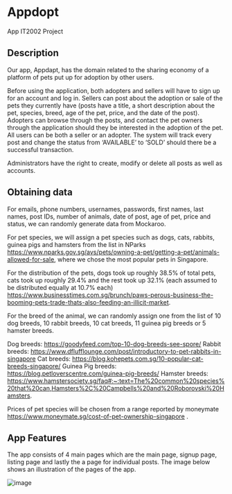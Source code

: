 # Appdopt

App IT2002 Project

## Description

Our app, Appdapt, has the domain related to the sharing economy of a platform of pets put up for adoption by other users. 

Before using the application, both adopters and sellers will have to sign up for an account and log in. Sellers can post about the adoption or sale of the pets they currently have (posts have a title, a short description about the pet, species, breed, age of the pet, price, and the date of the post). Adopters can browse through the posts, and contact the pet owners through the application should they be interested in the adoption of the pet. All users can be both a seller or an adopter. The system will track every post and change the status from ‘AVAILABLE’ to ‘SOLD’ should there be a successful transaction. 

Administrators have the right to create, modify or delete all posts as well as accounts. 

## Obtaining data

For emails, phone numbers, usernames, passwords, first names, last names, post IDs, number of animals, date of post, age of pet, price and status, we can randomly generate data from Mockaroo.

For pet species, we will assign a pet species such as dogs, cats, rabbits, guinea pigs and hamsters from the list in NParks https://www.nparks.gov.sg/avs/pets/owning-a-pet/getting-a-pet/animals-allowed-for-sale, where we chose the most popular pets in Singapore. 

For the distribution of the pets, dogs took up roughly 38.5% of total pets, cats took up roughly 29.4% and the rest took up 32.1% (each assumed to be distributed equally at 10.7% each) https://www.businesstimes.com.sg/brunch/paws-perous-business-the-booming-pets-trade-thats-also-feeding-an-illicit-market. 

For the breed of the animal, we can randomly assign one from the list of 10 dog breeds, 10 rabbit breeds, 10 cat breeds, 11 guinea pig breeds or 5 hamster breeds. 

Dog breeds: https://goodyfeed.com/top-10-dog-breeds-see-spore/
Rabbit breeds: https://www.dflufflounge.com/post/introductory-to-pet-rabbits-in-singapore
Cat breeds: https://blog.kohepets.com.sg/10-popular-cat-breeds-singapore/ 
Guinea Pig breeds: https://blog.petloverscentre.com/guinea-pig-breeds/ 
Hamster breeds: https://www.hamstersociety.sg/faq#:~:text=The%20common%20species%20that%20can,Hamsters%2C%20Campbells%20and%20Roborovski%20Hamsters.


Prices of pet species will be chosen from a range reported by moneymate https://www.moneymate.sg/cost-of-pet-ownership-singapore .


## App Features

The app consists of 4 main pages which are the main page, signup page, listing page and lastly the a page for individual posts. The image below shows an illustration of the pages of the app.

![image](https://user-images.githubusercontent.com/100456048/159146602-987357de-d71e-40eb-8e16-375823e1dfb8.png)

